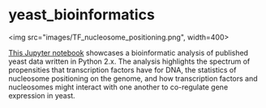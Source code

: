 # yeast_bioinformatics

<img src="images/TF_nucleosome_positioning.png", width=400>

[This Jupyter notebook](http://nbviewer.jupyter.org/github/petermchale/yeast_bioinformatics/blob/master/analysis.ipynb) showcases a bioinformatic analysis of published yeast data written in Python 2.x. The analysis highlights the spectrum of propensities that transcription factors have for DNA, the statistics of nucleosome positioning on the genome, and how transcription factors and nucleosomes might interact with one another to co-regulate gene expression in yeast. 
